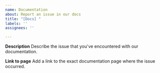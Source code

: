 ```yaml
---
name: Documentation
about: Report an issue in our docs
title: "[Docs] "
labels: ''
assignees: ''

---
```


**Description**
Describe the issue that you've encountered with our documentation.

**Link to page**
Add a link to the exact documentation page where the issue occurred.
